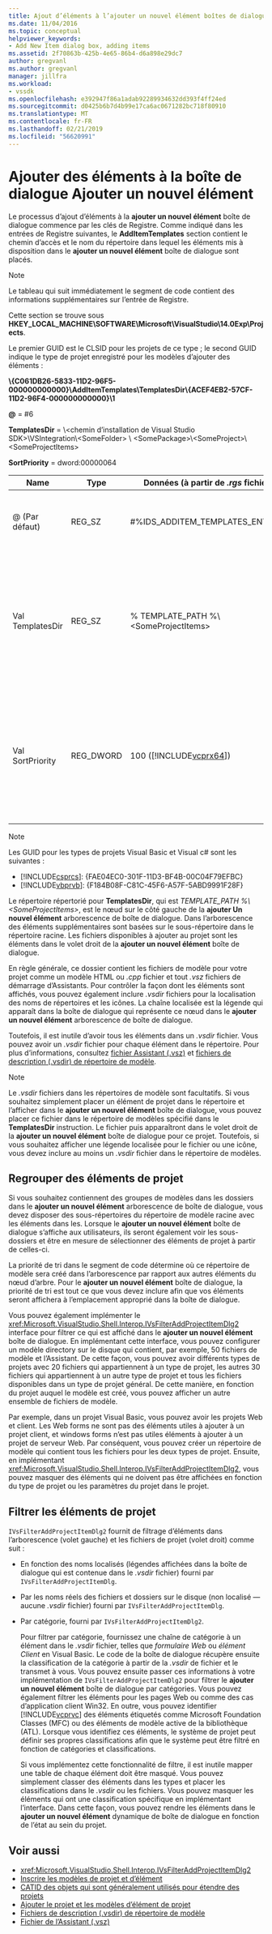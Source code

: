 ```yaml
---
title: Ajout d’éléments à l’ajouter un nouvel élément boîtes de dialogue | Microsoft Docs
ms.date: 11/04/2016
ms.topic: conceptual
helpviewer_keywords:
- Add New Item dialog box, adding items
ms.assetid: 2f70863b-425b-4e65-86b4-d6a898e29dc7
author: gregvanl
ms.author: gregvanl
manager: jillfra
ms.workload:
- vssdk
ms.openlocfilehash: e392947f86a1adab92289934632dd393f4ff24ed
ms.sourcegitcommit: d0425b6b7d4b99e17ca6ac0671282bc718f80910
ms.translationtype: MT
ms.contentlocale: fr-FR
ms.lasthandoff: 02/21/2019
ms.locfileid: "56620991"
---
```

# <a name="add-items-to-the-add-new-item-dialog-box"></a>Ajouter des éléments à la boîte de dialogue Ajouter un nouvel élément
Le processus d’ajout d’éléments à la **ajouter un nouvel élément** boîte de dialogue commence par les clés de Registre. Comme indiqué dans les entrées de Registre suivantes, le **AddItemTemplates** section contient le chemin d’accès et le nom du répertoire dans lequel les éléments mis à disposition dans le **ajouter un nouvel élément** boîte de dialogue sont placés.

> [!NOTE]
>  Le tableau qui suit immédiatement le segment de code contient des informations supplémentaires sur l’entrée de Registre.

 Cette section se trouve sous **HKEY_LOCAL_MACHINE\SOFTWARE\Microsoft\VisualStudio\14.0Exp\Projects**.

 Le premier GUID est le CLSID pour les projets de ce type ; le second GUID indique le type de projet enregistré pour les modèles d’ajouter des éléments :

 **\\{C061DB26-5833-11D2-96F5-000000000000}\\AddItemTemplates\\TemplatesDir\\{ACEF4EB2-57CF-11D2-96F4-000000000000}\\1**

 **@** = #6

 **TemplatesDir** = \\&lt;chemin d’installation de Visual Studio SDK&gt;\\VSIntegration\\&lt;SomeFolder&gt; \\ &lt;SomePackage&gt;\\&lt;SomeProject&gt;\\&lt;SomeProjectItems&gt;

 **SortPriority** = dword:00000064


| Name | Type | Données (à partir de *.rgs* fichier) | Description |
|------------------|-----------| - | - |
| @ (Par défaut) | REG_SZ | #%IDS_ADDITEM_TEMPLATES_ENTRY% | ID de ressource pour **ajouter un élément** modèles. |
| Val TemplatesDir | REG_SZ | % TEMPLATE_PATH %\\&lt;SomeProjectItems&gt; | Chemin d’accès des éléments de projet affiché dans la boîte de dialogue pour le **ajouter un nouvel élément** Assistant. |
| Val SortPriority | REG_DWORD | 100 ([!INCLUDE[vcprx64](../../extensibility/internals/includes/vcprx64_md.md)]) | Détermine l’ordre de tri dans le nœud d’arbre de fichiers affichés dans le **ajouter un nouvel élément** boîte de dialogue. |

> [!NOTE]
>  Les GUID pour les types de projets Visual Basic et Visual c# sont les suivantes :
> - [!INCLUDE[csprcs](../../data-tools/includes/csprcs_md.md)]: {FAE04EC0-301F-11D3-BF4B-00C04F79EFBC}
> - [!INCLUDE[vbprvb](../../code-quality/includes/vbprvb_md.md)]: {F184B08F-C81C-45F6-A57F-5ABD9991F28F}

 Le répertoire répertorié pour **TemplatesDir**, qui est *TEMPLATE_PATH %\\&lt;SomeProjectItems&gt;*, est le nœud sur le côté gauche de la **ajouter Un nouvel élément** arborescence de boîte de dialogue. Dans l’arborescence des éléments supplémentaires sont basées sur le sous-répertoire dans le répertoire racine. Les fichiers disponibles à ajouter au projet sont les éléments dans le volet droit de la **ajouter un nouvel élément** boîte de dialogue.

 En règle générale, ce dossier contient les fichiers de modèle pour votre projet comme un modèle HTML ou *.cpp* fichier et tout *.vsz* fichiers de démarrage d’Assistants. Pour contrôler la façon dont les éléments sont affichés, vous pouvez également inclure *.vsdir* fichiers pour la localisation des noms de répertoires et les icônes. La chaîne localisée est la légende qui apparaît dans la boîte de dialogue qui représente ce nœud dans le **ajouter un nouvel élément** arborescence de boîte de dialogue.

 Toutefois, il est inutile d’avoir tous les éléments dans un *.vsdir* fichier. Vous pouvez avoir un *.vsdir* fichier pour chaque élément dans le répertoire. Pour plus d’informations, consultez [fichier Assistant (.vsz)](../../extensibility/internals/wizard-dot-vsz-file.md) et [fichiers de description (.vsdir) de répertoire de modèle](../../extensibility/internals/template-directory-description-dot-vsdir-files.md).

> [!NOTE]
>  Le *.vsdir* fichiers dans les répertoires de modèle sont facultatifs. Si vous souhaitez simplement placer un élément de projet dans le répertoire et l’afficher dans le **ajouter un nouvel élément** boîte de dialogue, vous pouvez placer ce fichier dans le répertoire de modèles spécifié dans le **TemplatesDir** instruction. Le fichier puis apparaîtront dans le volet droit de la **ajouter un nouvel élément** boîte de dialogue pour ce projet. Toutefois, si vous souhaitez afficher une légende localisée pour le fichier ou une icône, vous devez inclure au moins un *.vsdir* fichier dans le répertoire de modèles.

## <a name="group-project-items"></a>Regrouper des éléments de projet
 Si vous souhaitez contiennent des groupes de modèles dans les dossiers dans le **ajouter un nouvel élément** arborescence de boîte de dialogue, vous devez disposer des sous-répertoires du répertoire de modèle racine avec les éléments dans les. Lorsque le **ajouter un nouvel élément** boîte de dialogue s’affiche aux utilisateurs, ils seront également voir les sous-dossiers et être en mesure de sélectionner des éléments de projet à partir de celles-ci.

 La priorité de tri dans le segment de code détermine où ce répertoire de modèle sera créé dans l’arborescence par rapport aux autres éléments du nœud d’arbre. Pour le **ajouter un nouvel élément** boîte de dialogue, la priorité de tri est tout ce que vous devez inclure afin que vos éléments seront affichera à l’emplacement approprié dans la boîte de dialogue.

 Vous pouvez également implémenter le <xref:Microsoft.VisualStudio.Shell.Interop.IVsFilterAddProjectItemDlg2> interface pour filtrer ce qui est affiché dans le **ajouter un nouvel élément** boîte de dialogue. En implémentant cette interface, vous pouvez configurer un modèle directory sur le disque qui contient, par exemple, 50 fichiers de modèle et l’Assistant. De cette façon, vous pouvez avoir différents types de projets avec 20 fichiers qui appartiennent à un type de projet, les autres 30 fichiers qui appartiennent à un autre type de projet et tous les fichiers disponibles dans un type de projet général. De cette manière, en fonction du projet auquel le modèle est créé, vous pouvez afficher un autre ensemble de fichiers de modèle.

 Par exemple, dans un projet Visual Basic, vous pouvez avoir les projets Web et client. Les Web forms ne sont pas des éléments utiles à ajouter à un projet client, et windows forms n’est pas utiles éléments à ajouter à un projet de serveur Web. Par conséquent, vous pouvez créer un répertoire de modèle qui contient tous les fichiers pour les deux types de projet. Ensuite, en implémentant <xref:Microsoft.VisualStudio.Shell.Interop.IVsFilterAddProjectItemDlg2>, vous pouvez masquer des éléments qui ne doivent pas être affichées en fonction du type de projet ou les paramètres du projet dans le projet.

## <a name="filter-project-items"></a>Filtrer les éléments de projet
 `IVsFilterAddProjectItemDlg2` fournit de filtrage d’éléments dans l’arborescence (volet gauche) et les fichiers de projet (volet droit) comme suit :

- En fonction des noms localisés (légendes affichées dans la boîte de dialogue qui est contenue dans le *.vsdir* fichier) fourni par `IVsFilterAddProjectItemDlg`.

- Par les noms réels des fichiers et dossiers sur le disque (non localisé — aucune *.vsdir* fichier) fourni par `IVsFilterAddProjectItemDlg`.

- Par catégorie, fourni par `IVsFilterAddProjectItemDlg2`.

  Pour filtrer par catégorie, fournissez une chaîne de catégorie à un élément dans le *.vsdir* fichier, telles que *formulaire Web* ou *élément Client* en Visual Basic. Le code de la boîte de dialogue récupère ensuite la classification de la catégorie à partir de la *.vsdir* de fichier et le transmet à vous. Vous pouvez ensuite passer ces informations à votre implémentation de `IVsFilterAddProjectItemDlg2` pour filtrer le **ajouter un nouvel élément** boîte de dialogue par catégories. Vous pouvez également filtrer les éléments pour les pages Web ou comme des cas d’application client Win32. En outre, vous pouvez identifier [!INCLUDE[vcprvc](../../code-quality/includes/vcprvc_md.md)] des éléments étiquetés comme Microsoft Foundation Classes (MFC) ou des éléments de modèle active de la bibliothèque (ATL). Lorsque vous identifiez ces éléments, le système de projet peut définir ses propres classifications afin que le système peut être filtré en fonction de catégories et classifications.

  Si vous implémentez cette fonctionnalité de filtre, il est inutile mapper une table de chaque élément doit être masqué. Vous pouvez simplement classer des éléments dans les types et placer les classifications dans le *.vsdir* ou les fichiers. Vous pouvez masquer les éléments qui ont une classification spécifique en implémentant l’interface. Dans cette façon, vous pouvez rendre les éléments dans le **ajouter un nouvel élément** dynamique de boîte de dialogue en fonction de l’état au sein du projet.

## <a name="see-also"></a>Voir aussi
- <xref:Microsoft.VisualStudio.Shell.Interop.IVsFilterAddProjectItemDlg2>
- [Inscrire les modèles de projet et d’élément](../../extensibility/internals/registering-project-and-item-templates.md)
- [CATID des objets qui sont généralement utilisés pour étendre des projets](../../extensibility/internals/catids-for-objects-that-are-typically-used-to-extend-projects.md)
- [Ajouter le projet et les modèles d’élément de projet](../../extensibility/internals/adding-project-and-project-item-templates.md)
- [Fichiers de description (.vsdir) de répertoire de modèle](../../extensibility/internals/template-directory-description-dot-vsdir-files.md)
- [Fichier de l’Assistant (.vsz)](../../extensibility/internals/wizard-dot-vsz-file.md)